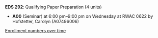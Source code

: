 **EDS 292**: Qualifying Paper Preparation (4 units)

- **A00** (Seminar) at 6:00 pm–9:00 pm on Wednesday at RWAC 0622 by Hofstetter, Carolyn (A07496006)

[Enrollment numbers over time](./EDS292.tsv)
